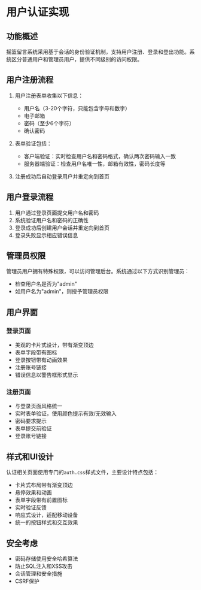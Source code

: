 # 用户认证实现

## 功能概述

摇篮留言系统采用基于会话的身份验证机制，支持用户注册、登录和登出功能。系统区分普通用户和管理员用户，提供不同级别的访问权限。

## 用户注册流程

1. 用户注册表单收集以下信息：
   - 用户名（3-20个字符，只能包含字母和数字）
   - 电子邮箱
   - 密码（至少6个字符）
   - 确认密码

2. 表单验证包括：
   - 客户端验证：实时检查用户名和密码格式，确认两次密码输入一致
   - 服务器端验证：检查用户名唯一性，邮箱有效性，密码长度等

3. 注册成功后自动登录用户并重定向到首页

## 用户登录流程

1. 用户通过登录页面提交用户名和密码
2. 系统验证用户名和密码的正确性
3. 登录成功后创建用户会话并重定向到首页
4. 登录失败显示相应错误信息

## 管理员权限

管理员用户拥有特殊权限，可以访问管理后台。系统通过以下方式识别管理员：

- 检查用户名是否为"admin"
- 如用户名为"admin"，则授予管理员权限

## 用户界面

### 登录页面

- 美观的卡片式设计，带有渐变顶边
- 表单字段带有图标
- 登录按钮带有动画效果
- 注册账号链接
- 错误信息以警告框形式显示

### 注册页面

- 与登录页面风格统一
- 实时表单验证，使用颜色提示有效/无效输入
- 密码要求提示
- 表单提交前验证
- 登录账号链接

## 样式和UI设计

认证相关页面使用专门的`auth.css`样式文件，主要设计特点包括：

- 卡片式布局带有渐变顶边
- 悬停效果和动画
- 表单字段带有前置图标
- 实时验证反馈
- 响应式设计，适配移动设备
- 统一的按钮样式和交互效果

## 安全考虑

- 密码存储使用安全哈希算法
- 防止SQL注入和XSS攻击
- 会话管理和安全措施
- CSRF保护 